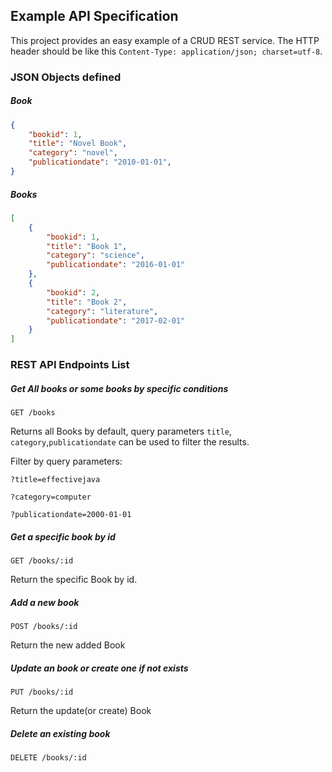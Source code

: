 ## Example API Specification

This project provides an easy example of a CRUD REST service. The HTTP header should be like this `Content-Type: application/json; charset=utf-8`.

### JSON Objects defined

##### Book

```Json
{
    "bookid": 1,
    "title": "Novel Book",
    "category": "novel",
    "publicationdate": "2010-01-01",
}
```

##### Books
```Json
[
    {
        "bookid": 1,
        "title": "Book 1",
        "category": "science",
        "publicationdate": "2016-01-01"
    },
    {
        "bookid": 2,
        "title": "Book 2",
        "category": "literature",
        "publicationdate": "2017-02-01"
    }
]
```

### REST API Endpoints List

##### Get All books or some books by specific conditions

`GET /books`

Returns all Books by default, query parameters `title`, `category`,`publicationdate` can be used to filter the results.

Filter by query parameters:

`?title=effectivejava` 

`?category=computer`

`?publicationdate=2000-01-01`

##### Get a specific book by id

`GET /books/:id`

Return the specific Book by id.

##### Add a new book

`POST /books/:id`

Return the new added Book

##### Update an book or create one if not exists

`PUT /books/:id`

Return the update(or create) Book

##### Delete an existing book

`DELETE /books/:id`
